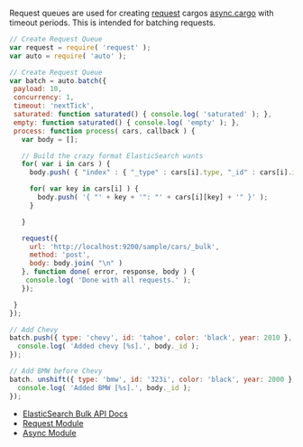 Request queues are used for creating [request](https://github.com/mikeal/request) cargos [async.cargo](https://github.com/caolan/async#cargo) with timeout periods. This is intended for batching requests.

```js
// Create Request Queue
var request = require( 'request' );
var auto = require( 'auto' );

// Create Request Queue
var batch = auto.batch({
 payload: 10,
 concurrency: 1,
 timeout: 'nextTick',
 saturated: function saturated() { console.log( 'saturated' ); },
 empty: function saturated() { console.log( 'empty' ); },
 process: function process( cars, callback ) {
   var body = [];

   // Build the crazy format ElasticSearch wants
   for( var i in cars ) {
     body.push( { "index" : { "_type" : cars[i].type, "_id" : cars[i].id } ] );

     for( var key in cars[i] ) {    
       body.push( '{ "' + key + '": "' + cars[i][key] + '" }' );
     }

   }

   request({
     url: 'http://localhost:9200/sample/cars/_bulk',
     method: 'post',
     body: body.join( "\n" )
   }, function done( error, response, body ) {
    console.log( 'Done with all requests.' );
   });

 }
});

// Add Chevy
batch.push({ type: 'chevy', id: 'tahoe', color: 'black', year: 2010 }, function done( error, response, body ) {  
  console.log( 'Added chevy [%s].', body._id ); 
});

// Add BMW before Chevy
batch. unshift({ type: 'bmw', id: '323i', color: 'black', year: 2000 }, function done( error, response, body ) { 
  console.log( 'Added BMW [%s].', body._id ); 
});


```

* [ElasticSearch Bulk API Docs](http://www.elasticsearch.org/guide/en/elasticsearch/reference/current/docs-bulk.html)
* [Request Module](https://github.com/mikeal/request)
* [Async Module](https://github.com/caolan/async#cargo)